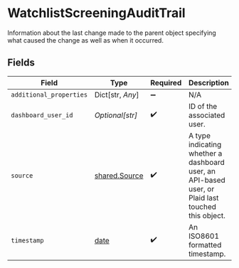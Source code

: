 # WatchlistScreeningAuditTrail

Information about the last change made to the parent object specifying what caused the change as well as when it occurred.


## Fields

| Field                                                                                             | Type                                                                                              | Required                                                                                          | Description                                                                                       | Example                                                                                           |
| ------------------------------------------------------------------------------------------------- | ------------------------------------------------------------------------------------------------- | ------------------------------------------------------------------------------------------------- | ------------------------------------------------------------------------------------------------- | ------------------------------------------------------------------------------------------------- |
| `additional_properties`                                                                           | Dict[str, *Any*]                                                                                  | :heavy_minus_sign:                                                                                | N/A                                                                                               |                                                                                                   |
| `dashboard_user_id`                                                                               | *Optional[str]*                                                                                   | :heavy_check_mark:                                                                                | ID of the associated user.                                                                        | 54350110fedcbaf01234ffee                                                                          |
| `source`                                                                                          | [shared.Source](../../models/shared/source.md)                                                    | :heavy_check_mark:                                                                                | A type indicating whether a dashboard user, an API-based user, or Plaid last touched this object. |                                                                                                   |
| `timestamp`                                                                                       | [date](https://docs.python.org/3/library/datetime.html#date-objects)                              | :heavy_check_mark:                                                                                | An ISO8601 formatted timestamp.                                                                   | 2020-07-24T03:26:02Z                                                                              |